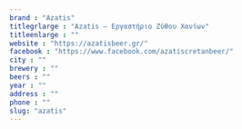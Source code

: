 ```yaml
---
brand : "Azatis"
titlegrlarge : "Azatis – Εργαστήριο Ζύθου Χανίων"
titleenlarge : ""
website : "https://azatisbeer.gr/"
facebook : "https://www.facebook.com/azatiscretanbeer/"
city : ""
brewery : ""
beers : ""
year : ""
address : ""
phone : ""
slug: "azatis"
---
```

